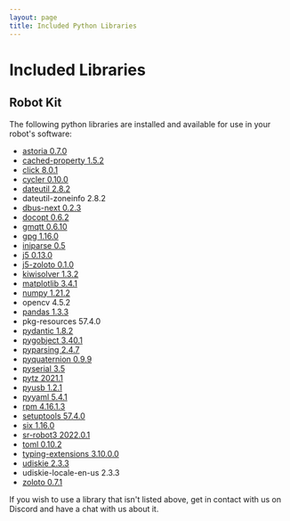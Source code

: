 ```yaml
---
layout: page
title: Included Python Libraries
---
```


Included Libraries
==================

Robot Kit
---------

The following python libraries are installed and available for use in your robot's software:

* [astoria 0.7.0](https://pypi.org/project/astoria)
* [cached-property 1.5.2](https://pypi.org/project/cached-property)
* [click 8.0.1](https://pypi.org/project/click)
* [cycler 0.10.0](https://pypi.org/project/cycler)
* [dateutil 2.8.2](https://pypi.org/project/python-dateutil/)
* dateutil-zoneinfo 2.8.2
* [dbus-next 0.2.3](https://pypi.org/project/dbus-next)
* [docopt 0.6.2](https://pypi.org/project/docopt)
* [gmqtt 0.6.10](https://pypi.org/project/gmqtt)
* [gpg 1.16.0](https://pypi.org/project/gpg)
* [iniparse 0.5](https://pypi.org/project/iniparse)
* [j5 0.13.0](https://pypi.org/project/j5)
* [j5-zoloto 0.1.0](https://pypi.org/project/j5-zoloto)
* [kiwisolver 1.3.2](https://pypi.org/project/kiwisolver)
* [matplotlib 3.4.1](https://pypi.org/project/matplotlib)
* [numpy 1.21.2](https://pypi.org/project/numpy)
* opencv 4.5.2
* [pandas 1.3.3](https://pypi.org/project/pandas)
* pkg-resources 57.4.0
* [pydantic 1.8.2](https://pypi.org/project/pydantic)
* [pygobject 3.40.1](https://pypi.org/project/PyGObject/)
* [pyparsing 2.4.7](https://pypi.org/project/pyparsing)
* [pyquaternion 0.9.9](https://pypi.org/project/pyquaternion)
* [pyserial 3.5](https://pypi.org/project/pyserial)
* [pytz 2021.1](https://pypi.org/project/pytz)
* [pyusb 1.2.1](https://pypi.org/project/pyusb)
* [pyyaml 5.4.1](https://pypi.org/project/PyYAML/)
* [rpm 4.16.1.3](https://pypi.org/project/rpm)
* [setuptools 57.4.0](https://pypi.org/project/setuptools)
* [six 1.16.0](https://pypi.org/project/six)
* [sr-robot3 2022.0.1](https://pypi.org/project/sr.robot3/)
* [toml 0.10.2](https://pypi.org/project/toml)
* [typing-extensions 3.10.0.0](https://pypi.org/project/typing-extensions)
* [udiskie 2.3.3](https://pypi.org/project/udiskie)
* udiskie-locale-en-us 2.3.3
* [zoloto 0.7.1](https://pypi.org/project/zoloto)

If you wish to use a library that isn't listed above, get in contact with us on Discord and have a chat with us about it.
